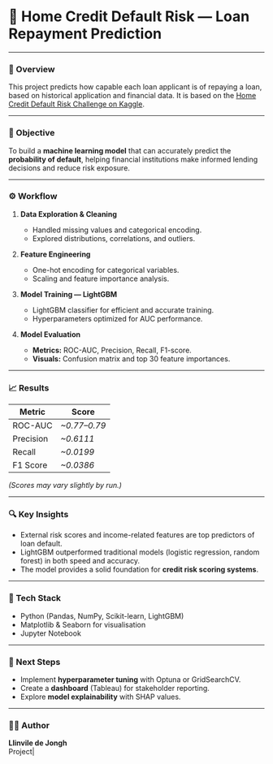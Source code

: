 # 🏦 Home Credit Default Risk — Loan Repayment Prediction

---

### 📘 Overview
This project predicts how capable each loan applicant is of repaying a loan, based on historical application and financial data.   It is based on the [Home Credit Default Risk Challenge on Kaggle](https://www.kaggle.com/c/home-credit-default-risk).

----

### 🎯 Objective
To build a **machine learning model** that can accurately predict the **probability of default**, helping financial institutions make informed lending decisions and reduce risk exposure.

----

### ⚙️ Workflow
1. **Data Exploration & Cleaning**
   - Handled missing values and categorical encoding.
   - Explored distributions, correlations, and outliers.

2. **Feature Engineering**
   - One-hot encoding for categorical variables.
   - Scaling and feature importance analysis.

3. **Model Training — LightGBM**
   - LightGBM classifier for efficient and accurate training.
   - Hyperparameters optimized for AUC performance.

4. **Model Evaluation**
   - **Metrics:** ROC-AUC, Precision, Recall, F1-score.
   - **Visuals:** Confusion matrix and top 30 feature importances.

---

### 📈 Results
| Metric | Score |
|---------|-------|
| ROC-AUC | *~0.77–0.79* |
| Precision | *~0.6111* |
| Recall | *~0.0199* |
| F1 Score | *~0.0386* |

*(Scores may vary slightly by run.)*

---

### 🔍 Key Insights
- External risk scores and income-related features are top predictors of loan default.
- LightGBM outperformed traditional models (logistic regression, random forest) in both speed and accuracy.
- The model provides a solid foundation for **credit risk scoring systems**.

---

### 🧠 Tech Stack
- Python (Pandas, NumPy, Scikit-learn, LightGBM)
- Matplotlib & Seaborn for visualisation
- Jupyter Notebook

---

### 🚀 Next Steps
- Implement **hyperparameter tuning** with Optuna or GridSearchCV.
- Create a **dashboard** (Tableau) for stakeholder reporting.
- Explore **model explainability** with SHAP values.

---

### 🧑‍💻 Author
**Llinvile de Jongh**  
Project| 
